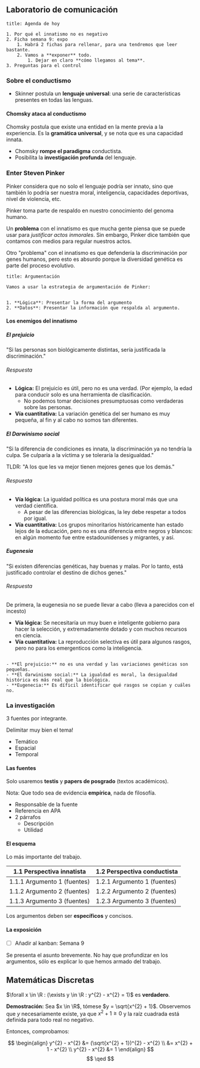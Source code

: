 ## Laboratorio de comunicación

```ad-info
title: Agenda de hoy

1. Por qué el innatismo no es negativo
2. Ficha semana 9: expo
	1. Habrá 2 fichas para rellenar, para una tendremos que leer bastante.
	2. Vamos a **exponer** todo.
		1. Dejar en claro **cómo llegamos al tema**.
3. Preguntas para el control

```

### Sobre el conductismo

- Skinner postula un **lenguaje universal**: una serie de características presentes en todas las lenguas.

#### Chomsky ataca al conductismo

Chomsky postula que existe una entidad en la mente previa a la experiencia. Es la **gramática universal**, y se nota que es una capacidad innata.

- Chomsky **rompe el paradigma** conductista.
- Posibilita la **investigación profunda** del lenguaje.

### Enter Steven Pinker

Pinker considera que no solo el lenguaje podría ser innato, sino que también lo podría ser nuestra moral, inteligencia, capacidades deportivas, nivel de violencia, etc.

Pinker toma parte de respaldo en nuestro conocimiento del genoma humano.

Un **problema** con el innatismo es que mucha gente piensa que se puede usar para *justificar actos inmorales*. Sin embargo, Pinker dice también que contamos con medios para regular nuestros actos.

Otro "problema" con el innatismo es que defendería la discriminación por genes humanos, pero esto es absurdo porque la diversidad genética es parte del proceso evolutivo.

```ad-note
title: Argumentación

Vamos a usar la estrategia de argumentación de Pinker:


1. **Lógica**: Presentar la forma del argumento
2. **Datos**: Presentar la información que respalda al argumento.

```

#### Los enemigos del innatismo

##### El prejuicio

"Si las personas son biológicamente distintas, sería justificada la discriminación."

###### Respuesta

- **Lógica:** El prejuicio es útil, pero no es una verdad. (Por ejemplo, la edad para conducir solo es una herramienta de clasificación.
	- No podemos tomar decisiones presumptuosas como verdaderas sobre las personas.
- **Vía cuantitativa:** La variación genética del ser humano es muy pequeña, al fin y al cabo no somos tan diferentes.

##### El Darwinismo social

"Si la diferencia de condiciones es innata, la discriminación ya no tendría la culpa. Se culparía a la víctima y se toleraría la desigualdad."

TLDR: "A los que les va mejor tienen mejores genes que los demás."
###### Respuesta

- **Vía lógica:** La igualdad política es una postura moral más que una verdad científica.
	- A pesar de las diferencias biológicas, la ley debe respetar a todos por igual.
- **Vía cuantitativa:** Los grupos minoritarios históricamente han estado lejos de la educación, pero no es una diferencia entre negros y blancos: en algún momento fue entre estadounidenses y migrantes, y así.

##### Eugenesia

"Si existen diferencias genéticas, hay buenas y malas. Por lo tanto, está justificado controlar el destino de dichos genes."

###### Respuesta

De primera, la eugenesia no se puede llevar a cabo (lleva a parecidos con el incesto)

- **Vía lógica:** Se necesitaría un muy buen e inteligente gobierno para hacer la selección, y extremadamente dotado y con muchos recursos en ciencia.
- **Vía cuantitativa:** La reproducción selectiva es útil para algunos rasgos, pero no para los emergenticos como la inteligencia.

```ad-tldr

- **El prejuicio:** no es una verdad y las variaciones genéticas son pequeñas.
- **El darwinismo social:** La igualdad es moral, la desigualdad histórica es más real que la biológica.
- **Eugenecia:** Es díficil identificar qué rasgos se copian y cuáles no.

```

### La investigación

3 fuentes por integrante.

Delimitar muy bien el tema!

- Temático
- Espacial
- Temporal

#### Las fuentes

Solo usaremos **testis** y **papers de posgrado** (textos académicos).

Nota: Que todo sea de evidencia **empírica**, nada de filosofía.

- Responsable de la fuente
- Referencia en APA
- 2 párrafos 
	- Descripción
	- Utilidad

#### El esquema

Lo más importante del trabajo.

| 1.1 Perspectiva innatista   | 1.2 Perspectiva conductista  |
| --------------------------- | ---------------------------- |
| 1.1.1 Argumento 1 (fuentes) | 1.2.1 Argumento 1 (fuentes)  |
| 1.1.2 Argumento 2 (fuentes) | 1.2.2 Argumento 2 (fuentes)  |
| 1.1.3 Argumento 3 (fuentes) | 1.2.3  Argumento 3 (fuentes) |
Los argumentos deben ser **específicos** y concisos.

#### La exposición

- [ ] Añadir al kanban: Semana 9

Se presenta el asunto brevemente. No hay que profundizar en los argumentos, sólo es explicar lo que hemos armado del trabajo.

## Matemáticas Discretas

$\forall x \in \R : (\exists y \in \R : y^{2} - x^{2} = 1)$ es **verdadero**.

**Demostración:** Sea $x \in \R$, tómese $y = \sqrt{x^{2} + 1}$. Observemos que $y$ necesariamente existe, ya que $x^{2} + 1 \geq 0$ y la raíz cuadrada está definida para todo real no negativo.

Entonces, comprobamos:

$$
\begin{align}
y^{2} - x^{2} &= (\sqrt{x^{2} + 1})^{2} - x^{2} \\
&= x^{2} + 1 - x^{2} \\
y^{2} - x^{2} &= 1
\end{align}
$$
$$
\qed
$$
